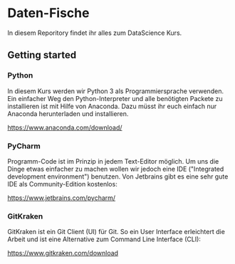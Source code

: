 # Daten-Fische
In diesem Reporitory findet ihr alles zum DataScience Kurs.

## Getting started


### Python

In diesem Kurs werden wir Python 3 als Programmiersprache verwenden. Ein einfacher Weg den Python-Interpreter und alle
benötigten Packete zu installieren ist mit Hilfe von Anaconda. Dazu müsst ihr euch einfach nur Anaconda herunterladen und
installieren.

https://www.anaconda.com/download/


### PyCharm

Programm-Code ist im Prinzip in jedem Text-Editor möglich. Um uns die Dinge etwas einfacher zu machen wollen wir
jedoch eine IDE ("Integrated development environment") benutzen. Von Jetbrains gibt es eine sehr gute IDE als Community-Edition kostenlos:

https://www.jetbrains.com/pycharm/


### GitKraken

GitKraken ist ein Git Client (UI) für Git. So ein User Interface erleichtert die Arbeit und ist eine Alternative zum Command Line Interface (CLI):

https://www.gitkraken.com/download
